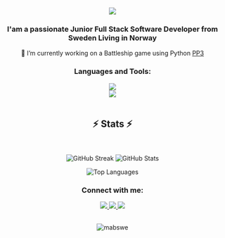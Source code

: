 <div align="center">

  
  <h1 align="center">
    <img src="https://readme-typing-svg.herokuapp.com/?font=Righteous&size=35&center=true&vCenter=true&width=500&height=70&duration=5000&lines=Hi+There!+👋;+I'm+Marat+Akbar+Boyev!;"/>
    <h3>I'am a passionate Junior Full Stack Software Developer from Sweden Living in Norway</h3>
</h1>

  <p>🔭 I’m currently working on a Battleship game using Python <a href="https://github.com/MABSWE/PP3.git">PP3</a></p>

  <h3>Languages and Tools:</h3>
<div align="center">
    <img src="https://skillicons.dev/icons?i=html,css,vscode,github,git,jquery,vercel"/><br>
    <img src="https://skillicons.dev/icons?i=python,javascript,photoshop,react,bootstrap,flask,django,adalo,es6" /><br>

<br>
  <h2 align="center">⚡ Stats ⚡</h2>
  <br>


<!-- GitHub Streak Stats -->
<p align="center">
<img src="https://github-readme-streak-stats.herokuapp.com/?user=MABSWE&theme=dark" alt="GitHub Streak" style="border: none;"/>

<!-- GitHub Stats -->

  <img src="https://github-readme-stats.vercel.app/api?username=MABSWE&&theme=dark&show_icons=true&locale=en" alt="GitHub Stats" style="border: none;"/>

<!-- Top Languages -->
<img src="https://github-readme-stats.vercel.app/api/top-langs?username=MABSWE&&theme=dark&show_icons=true&locale=en&layout=compact" alt="Top Languages" style="border: none;"/></p>


<!-- Connect with me -->
<h3>Connect with me:</h3>

<div align="center"> 
  <a href="mailto:maratboyev86@gmail.com">
    <img src="https://img.shields.io/badge/Gmail-333333?style=for-the-badge&logo=gmail&logoColor=red" />
  </a>
  <a href="linkedin.com/in/marat-akbar-boyev-3964b7113" target="_blank">
    <img src="https://img.shields.io/badge/LinkedIn-0077B5?style=for-the-badge&logo=linkedin&logoColor=white" target="_blank" />
    <a href="https://instagram.com/corechivate" target="_blank">
  <img src="https://img.shields.io/badge/Instagram-E4405F?style=for-the-badge&logo=instagram&logoColor=white" target="_blank" /></a>
</div>
<br>
  <p>
    <img src="https://komarev.com/ghpvc/?username=mabswe&label=Profile%20views&color=0e75b6&style=flat" alt="mabswe" />
  </p>

</div>
</div>
